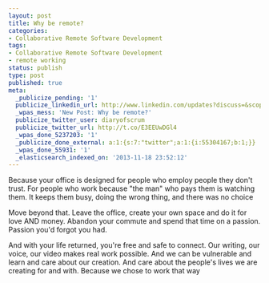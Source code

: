 ```yaml
---
layout: post
title: Why be remote?
categories:
- Collaborative Remote Software Development
tags:
- Collaborative Remote Software Development
- remote working
status: publish
type: post
published: true
meta:
  _publicize_pending: '1'
  publicize_linkedin_url: http://www.linkedin.com/updates?discuss=&scope=56622598&stype=M&topic=5808350670709219328&type=U&a=_UI6
  _wpas_mess: 'New Post: Why be remote?'
  publicize_twitter_user: diaryofscrum
  publicize_twitter_url: http://t.co/E3EEUwDGl4
  _wpas_done_5237203: '1'
  _publicize_done_external: a:1:{s:7:"twitter";a:1:{i:55304167;b:1;}}
  _wpas_done_55931: '1'
  _elasticsearch_indexed_on: '2013-11-18 23:52:12'
---
```

Because your office is designed for people who employ people they don't trust. For people who work because "the man" who pays them is watching them. It keeps them busy, doing the wrong thing, and there was no choice

Move beyond that. Leave the office, create your own space and do it for love AND money. Abandon your commute and spend that time on a passion. Passion you'd forgot you had.

And with your life returned, you're free and safe to connect. Our writing, our voice, our video makes real work possible. And we can be vulnerable and learn and care about our creation. And care about the people's lives we are creating for and with. Because we chose to work that way

